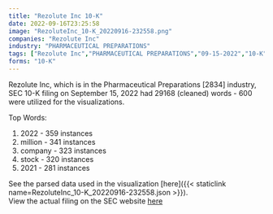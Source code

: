 ```yaml
---
title: "Rezolute Inc 10-K"
date: 2022-09-16T23:25:58
image: "RezoluteInc_10-K_20220916-232558.png"
companies: "Rezolute Inc"
industry: "PHARMACEUTICAL PREPARATIONS"
tags: ["Rezolute Inc","PHARMACEUTICAL PREPARATIONS","09-15-2022","10-K"]
forms: "10-K"
---
```

Rezolute Inc, which is in the Pharmaceutical Preparations [2834] industry, SEC 10-K filing on September 15, 2022 had 29168 (cleaned) words - 600 were utilized for the visualizations.

Top Words:
1. 2022 - 359 instances
2. million - 341 instances
3. company - 323 instances
4. stock - 320 instances
5. 2021 - 281 instances


See the parsed data used in the visualization [here]({{< staticlink name=RezoluteInc_10-K_20220916-232558.json >}}).  
View the actual filing on the SEC website [here](https://www.sec.gov/Archives/edgar/data/1509261/0001558370-22-014432.txt)